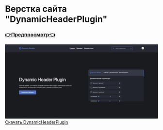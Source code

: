 # Верстка сайта "DynamicHeaderPlugin" 
### [👉Предпросмотр👈](https://franzzzz1.github.io/DynamicHeaderPlugin/)
![Preview Image](https://github.com/FranzZZz1/DynamicHeaderPlugin/raw/main/img/preview/1.jpg)
<a href="https://github.com/FranzZZz1/DynamicHeaderPlugin/blob/1e481cd827ede51a8355bf7ef4e55a347352d1b4/dh-plugin.js" download>Скачать DynamicHeaderPlugin</a>

